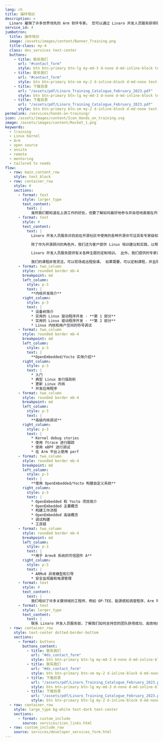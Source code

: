 ```yaml
---
lang: ch
title: 操作培训
description: >
  Linaro 雇佣了许多世界领先的 Arm 软件专家。 您可以通过 Linaro 开发人员服务获得所有这些专业知识。
service_id: 4
jumbotron:
  title: 操作培训
  image: /assets/images/content/Banner_Training.png
  title-class: my-4
  class: dev_services text-center
  buttons:
    - title: 联系我们
      url: "#contact_form"
      style: btn btn-primary btn-lg my-md-3 d-none d-md-inline-block text-uppercase ds_contact_form_btn
    - title: 联系我们
      url: "#contact_form"
      style: btn btn-primary btn-sm my-2 d-inline-block d-md-none text-uppercase ds_contact_form_btn
    - title: 下载目录
      url: "/assets/pdf/Linaro_Training_Catalogue_February_2023.pdf"
      style: btn btn-primary btn-lg my-md-3 d-none d-md-inline-block text-uppercase
    - title: 下载目录
      url: "/assets/pdf/Linaro_Training_Catalogue_February_2023.pdf"
      style: btn btn-primary btn-sm my-2 d-inline-block d-md-none text-uppercase
permalink: /services/hands-on-training/
icon: /assets/images/content/Icon_Hands_on_training.svg
image: /assets/images/content/Rocket_1.png
keywords:
  - training
  - Linux Kernel
  - Arm
  - open source
  - onsite
  - remote
  - mentoring
  - tailored to needs
flow:
  - row: main_content_row
    style: text_block
  - row: container_row
    style: #
    sections:
      - format: text
        style: larger_type
        text_content:
          text: |
            虽然我们都知道在上游工作的好处，但要了解如何最好地参与并自信地直接在开源社区工作可能需要时间。 自 2010 年以来，Linaro 一直在推动 Arm 上的开源软件开发。 因此，我们精通与开源社区的合作。
      - format: text
        style: #
        text_content:
          text: |
            Linaro 开发人员服务对目前在开源社区中使用的各种开源许可证具有专家级知识，并且可以提供许可证审核和建议，以帮助公司消除风险并转向合规性。 我们在提交给社区之前审查客户的代码有丰富的经验，以促进更快的接受。 我们的首要任务是确保公司从最好的开源软件中受益。

            除了作为开源顾问的角色外，我们还为客户提供 Linux 培训建议和实践，以帮助他们显着改善与开源社区的工作关系并成功实现他们的目标。

            Linaro 开发人员服务提供有关各种主题的定制培训。 此外，我们提供的专家讲师是现实世界的工程师，并且是提供 Linux 和 Arm 技术实践培训的专家。

            我们的课程非常灵活，可以现场或远程授课。 如果需要，可以定制课程，并且所有培训模块的结构都可以满足您团队的要求。 除了动手培训，我们还可以提供指导。 这些课程融合了许多新兴技术以及最新的最佳实践。 主题包括：
      - format: two_column
        style: rounded border mb-4
        breakpoint: md
        left_column:
          style: p-3
          text: |
            **内核开发简介**
        right_column:
          style: p-3
          text: |
            * 设备树简介
            * 实用的 Linux 驱动程序开发 - **第 1 部分**
            * 实用的 Linux 驱动程序开发 - **第 2 部分**
            * Linux 内核和用户空间的符号调试
      - format: two_column
        style: rounded border mb-4
        breakpoint: md
        left_column:
          style: p-3
          text: |
            **OpenEmbedded/Yocto 实用介绍**
        right_column:
          style: p-3
          text: |
            * 入门
            * 典型 Linux 发行版剖析
            * 更新 Linux 内核
            * 开发应用程序
      - format: two_column
        style: rounded border mb-4
        breakpoint: md
        left_column:
          style: p-3
          text: |
            **高级内核调试**
        right_column:
          style: p-3
          text: |
            * Kernel debug stories
            * 使用 ftrace 进行跟踪
            * 使用 eBPF 进行调试
            * 在 Arm 平台上使用 perf
      - format: two_column
        style: rounded border mb-4
        breakpoint: md
        left_column:
          style: p-3
          text: |
            **使用 OpenEmbedded/Yocto 构建自定义系统**
        right_column:
          style: p-3
          text: |
            * OpenEmbedded 和 Yocto 项目简介
            * OpenEmbedded 主要概念
            * 构建工作流程
            * OpenEmbedded 高级概念
            * 调试构建
            * 工具链
      - format: two_column
        style: rounded border mb-4
        breakpoint: md
        left_column:
          style: p-3
          text: |
            **用于 Armv8 系统的可信固件 A**
        right_column:
          style: p-3
          text: |
            * ARMv8 异常模型和引导
            * 安全监视器和电源管理
      - format: text
        style: #
        text_content:
          text: |
            我们培训了许多关键领域的工程师，例如 OP-TEE、能源感知调度程序、Arm 可信固件、电源管理和开源开发等等。
      - format: text
        style: larger_type
        text_content:
          text: |
            联系 Linaro 开发人员服务部，了解我们如何支持您的团队获得成功、高效地向未来产品上游发展的技能。
  - row: container_row
    style: text-center dotted-border-bottom
    sections:
      - format: buttons
        buttons_content:
          - title: 联系我们
            url: "#ds_contact_form"
            style: btn btn-primary btn-lg my-md-3 d-none d-md-inline-block ds_contact_form_btn
          - title: 联系我们
            url: "#ds_contact_form"
            style: btn btn-primary btn-sm my-2 d-inline-block d-md-none ds_contact_form_btn
          - title: 下载目录
            url: "/assets/pdf/Linaro_Training_Catalogue_February_2023.pdf"
            style: btn btn-primary btn-lg my-md-3 d-none d-md-inline-block
          - title: 下载目录
            url: "/assets/pdf/Linaro_Training_Catalogue_February_2023.pdf"
            style: btn btn-primary btn-lg my-2 d-inline-block d-md-none
  - row: container_row
    style: large_type bg-white text-dark text-center
    sections:
      - format: custom_include
        source: services/icon_links.html
  - row: custom_include_row
    source: services/developer_services_form.html
---
```

